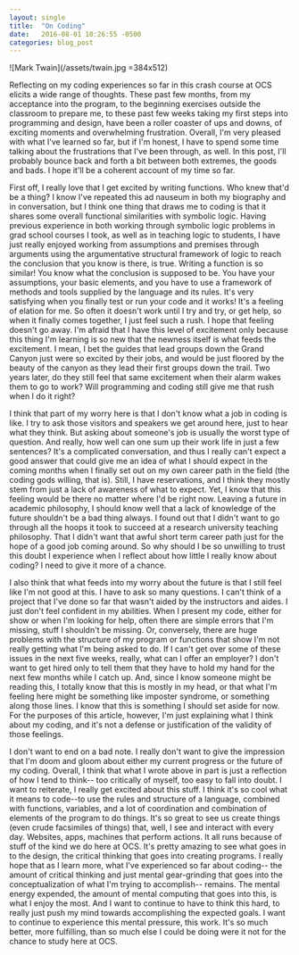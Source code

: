 ```yaml
---
layout: single
title:  "On Coding"
date:   2016-08-01 10:26:55 -0500
categories: blog_post
---
```


![Mark Twain](/assets/twain.jpg =384x512)

Reflecting on my coding experiences so far in this crash course at OCS elicits a wide range of thoughts. These past few months, from my acceptance into the program, to the beginning exercises outside the classroom to prepare me, to these past few weeks taking my first steps into programming and design, have been a roller coaster of ups and downs, of exciting moments and overwhelming frustration. Overall, I'm very pleased with what I've learned so far, but if I'm honest, I have to spend some time talking about the frustrations that I've been through, as well. In this post, I'll probably bounce back and forth a bit between both extremes, the goods and bads. I hope it'll be a coherent account of my time so far.

First off, I really love that I get excited by writing functions. Who knew that'd be a thing? I know I've repeated this ad nauseum in both my biography and in conversation, but I think one thing that draws me to coding is that it shares some overall functional similarities with symbolic logic. Having previous experience in both working through symbolic logic problems in grad school courses I took, as well as in teaching logic to students, I have just really enjoyed working from assumptions and premises through arguments using the argumentative structural framework of logic to reach the conclusion that you know is there, is true. Writing a function is so similar! You know what the conclusion is supposed to be. You have your assumptions, your basic elements, and you have to use a framework of methods and tools supplied by the language and its rules. It's very satisfying when you finally test or run your code and it works! It's a feeling of elation for me. So often it doesn't work until I try and try, or get help, so when it finally comes together, I just feel such a rush. I hope that feeling doesn't go away. I'm afraid that I have this level of excitement only because this thing I'm learning is so new that the newness itself is what feeds the excitement. I mean, I bet the guides that lead groups down the Grand Canyon just were so excited by their jobs, and would be just floored by the beauty of the canyon as they lead their first groups down the trail. Two years later, do they still feel that same excitement when their alarm wakes them to go to work? Will programming and coding still give me that rush when I do it right?

I think that part of my worry here is that I don't know what a job in coding is like. I try to ask those visitors and speakers we get around here, just to hear what they think. But asking about someone's job is usually the worst type of question. And really, how well can one sum up their work life in just a few sentences? It's a complicated conversation, and thus I really can't expect a good answer that could give me an idea of what I should expect in the coming months when I finally set out on my own career path in the field (the coding gods willing, that is). Still, I have reservations, and I think they mostly stem from just a lack of awareness of what to expect. Yet, I know that this feeling would be there no matter where I'd be right now. Leaving a future in academic philosophy, I should know well that a lack of knowledge of the future shouldn't be a bad thing always. I found out that I didn't want to go through all the hoops it took to succeed at a research university teaching philosophy. That I didn't want that awful short term career path just for the hope of a good job coming around. So why should I be so unwilling to trust this doubt I experience when I reflect about how little I really know about coding? I need to give it more of a chance.

I also think that what feeds into my worry about the future is that I still feel like I'm not good at this. I have to ask so many questions. I can't think of a project that I've done so far that wasn't aided by the instructors and aides. I just don't feel confident in my abilities. When I present my code, either for show or when I'm looking for help, often there are simple errors that I'm missing, stuff I shouldn't be missing. Or, conversely, there are huge problems with the structure of my program or functions that show I'm not really getting what I'm being asked to do. If I can't get over some of these issues in the next five weeks, really, what can I offer an employer? I don't want to get hired only to tell them that they have to hold my hand for the next few months while I catch up. And, since I know someone might be reading this, I totally know that this is mostly in my head, or that what I'm feeling here might be something like imposter syndrome, or something along those lines. I know that this is something I should set aside for now. For the purposes of this article, however, I'm just explaining what I think about my coding, and it's not a defense or justification of the validity of those feelings.

I don't want to end on a bad note. I really don't want to give the impression that I'm doom and gloom about either my current progress or the future of my coding. Overall, I think that what I wrote above in part is just a reflection of how I tend to think-- too critically of myself, too easy to fall into doubt. I want to reiterate, I really get excited about this stuff. I think it's so cool what it means to code--to use the rules and structure of a language, combined with functions, variables, and a lot of coordination and combination of elements of the program to do things. It's so great to see us create things (even crude facsimiles of things) that, well, I see and interact with every day. Websites, apps, machines that perform actions. It all runs because of stuff of the kind we do here at OCS. It's pretty amazing to see what goes in to the design, the critical thinking that goes into creating programs. I really hope that as I learn more, what I've experienced so far about coding-- the amount of critical thinking and just mental gear-grinding that goes into the conceptualization of what I'm trying to accomplish-- remains. The mental energy expended, the amount of mental computing that goes into this, is what I enjoy the most. And I want to continue to have to think this hard, to really just push my mind towards accomplishing the expected goals. I want to continue to experience this mental pressure, this work. It's so much better, more fulfilling, than so much else I could be doing were it not for the chance to study here at OCS.